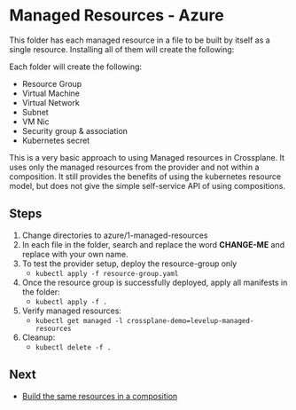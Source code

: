 # Managed Resources - Azure

This folder has each managed resource in a file to be built by itself as a single resource. Installing all of them will
create the following:

Each folder will create the following:
* Resource Group
* Virtual Machine
* Virtual Network
* Subnet
* VM Nic
* Security group & association
* Kubernetes secret

This is a very basic approach to using Managed resources in Crossplane. It uses only the managed resources from the
provider and not within a composition. It still provides the benefits of using the kubernetes resource model, but does not
give the simple self-service API of using compositions.

## Steps
1. Change directories to azure/1-managed-resources
2. In each file in the folder, search and replace the word **CHANGE-ME** and replace with your own name.
3. To test the provider setup, deploy the resource-group only
   * `kubectl apply -f resource-group.yaml`
4. Once the resource group is successfully deployed, apply all manifests in the folder:
    * `kubectl apply -f .`
5. Verify managed resources:
    * `kubectl get managed -l crossplane-demo=levelup-managed-resources`
6. Cleanup:
    * `kubectl delete -f .`

## Next
* [Build the same resources in a composition](../2-xrd)
